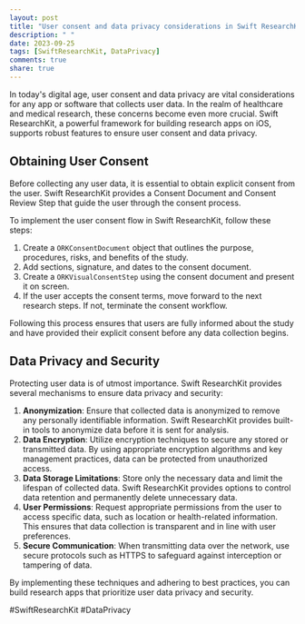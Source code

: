 ```yaml
---
layout: post
title: "User consent and data privacy considerations in Swift ResearchKit"
description: " "
date: 2023-09-25
tags: [SwiftResearchKit, DataPrivacy]
comments: true
share: true
---
```


In today's digital age, user consent and data privacy are vital considerations for any app or software that collects user data. In the realm of healthcare and medical research, these concerns become even more crucial. Swift ResearchKit, a powerful framework for building research apps on iOS, supports robust features to ensure user consent and data privacy. 

## Obtaining User Consent
Before collecting any user data, it is essential to obtain explicit consent from the user. Swift ResearchKit provides a Consent Document and Consent Review Step that guide the user through the consent process.

To implement the user consent flow in Swift ResearchKit, follow these steps:

1. Create a `ORKConsentDocument` object that outlines the purpose, procedures, risks, and benefits of the study.
2. Add sections, signature, and dates to the consent document.
3. Create a `ORKVisualConsentStep` using the consent document and present it on screen.
4. If the user accepts the consent terms, move forward to the next research steps. If not, terminate the consent workflow.

Following this process ensures that users are fully informed about the study and have provided their explicit consent before any data collection begins.

## Data Privacy and Security
Protecting user data is of utmost importance. Swift ResearchKit provides several mechanisms to ensure data privacy and security:

1. **Anonymization**: Ensure that collected data is anonymized to remove any personally identifiable information. Swift ResearchKit provides built-in tools to anonymize data before it is sent for analysis.
2. **Data Encryption**: Utilize encryption techniques to secure any stored or transmitted data. By using appropriate encryption algorithms and key management practices, data can be protected from unauthorized access.
3. **Data Storage Limitations**: Store only the necessary data and limit the lifespan of collected data. Swift ResearchKit provides options to control data retention and permanently delete unnecessary data.
4. **User Permissions**: Request appropriate permissions from the user to access specific data, such as location or health-related information. This ensures that data collection is transparent and in line with user preferences.
5. **Secure Communication**: When transmitting data over the network, use secure protocols such as HTTPS to safeguard against interception or tampering of data.

By implementing these techniques and adhering to best practices, you can build research apps that prioritize user data privacy and security.

#SwiftResearchKit #DataPrivacy